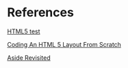 # References

[HTML5 test](http://html5test.com)

[Coding An HTML 5 Layout From Scratch](https://www.smashingmagazine.com/2009/08/designing-a-html-5-layout-from-scratch/)

[Aside Revisited](http://html5doctor.com/aside-revisited/)